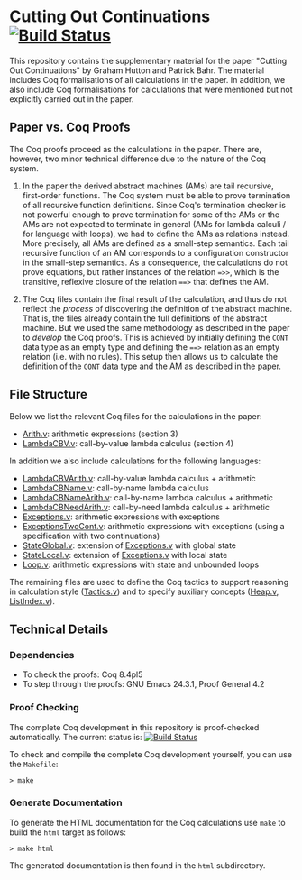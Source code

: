 # Cutting Out Continuations [![Build Status](https://travis-ci.org/pa-ba/cps-defun.svg?branch=master)](https://travis-ci.org/pa-ba/cps-defun)

This repository contains the supplementary material for the paper
"Cutting Out Continuations" by Graham Hutton and Patrick Bahr.  The
material includes Coq formalisations of all calculations in the
paper. In addition, we also include Coq formalisations for
calculations that were mentioned but not explicitly carried out in the
paper.

## Paper vs. Coq Proofs


The Coq proofs proceed as the calculations in the paper. There are,
however, two minor technical difference due to the nature of the Coq
system.

  1. In the paper the derived abstract machines (AMs) are tail
     recursive, first-order functions. The Coq system must be able to
     prove termination of all recursive function definitions. Since
     Coq's termination checker is not powerful enough to prove
     termination for some of the AMs or the AMs are not expected to
     terminate in general (AMs for lambda calculi / for language with
     loops), we had to define the AMs as relations instead. More
     precisely, all AMs are defined as a small-step semantics. Each
     tail recursive function of an AM corresponds to a configuration
     constructor in the small-step semantics. As a consequence, the
     calculations do not prove equations, but rather instances of the
     relation `=>>`, which is the transitive, reflexive closure of the
     relation `==>` that defines the AM.

  2. The Coq files contain the final result of the calculation, and
     thus do not reflect the *process* of discovering the definition
     of the abstract machine. That is, the files already contain the
     full definitions of the abstract machine. But we used the same
     methodology as described in the paper to *develop* the Coq
     proofs. This is achieved by initially defining the `CONT` data
     type as an empty type and defining the `==>` relation as an empty
     relation (i.e. with no rules). This setup then allows us to
     calculate the definition of the `CONT` data type and the AM as
     described in the paper.

## File Structure


Below we list the relevant Coq files for the calculations in the
paper:

 - [Arith.v](Arith.v): arithmetic expressions (section 3)
 - [LambdaCBV.v](LambdaCBV.v): call-by-value lambda calculus (section 4)

In addition we also include calculations for the following languages:

 - [LambdaCBVArith.v](LambdaCBVArith.v): call-by-value lambda
   calculus + arithmetic
 - [LambdaCBName.v](LambdaCBName.v): call-by-name lambda calculus
 - [LambdaCBNameArith.v](LambdaCBNameArith.v): call-by-name lambda
   calculus + arithmetic
 - [LambdaCBNeedArith.v](LambdaCBNeedArith.v): call-by-need lambda
   calculus + arithmetic
 - [Exceptions.v](Exceptions.v): arithmetic expressions with exceptions
 - [ExceptionsTwoCont.v](ExceptionsTwoCont.v): arithmetic expressions
   with exceptions (using a specification with two continuations)
 - [StateGlobal.v](StateGlobal.v): extension of
   [Exceptions.v](Exceptions.v) with global state
 - [StateLocal.v](StateLocal.v): extension of
   [Exceptions.v](Exceptions.v) with local state
 - [Loop.v](Loop.v): arithmetic expressions with state and unbounded
   loops

The remaining files are used to define the Coq tactics to support
reasoning in calculation style ([Tactics.v](Tactics.v)) and to specify
auxiliary concepts ([Heap.v](Heap.v), [ListIndex.v](ListIndex.v)).

## Technical Details


### Dependencies

- To check the proofs: Coq 8.4pl5
- To step through the proofs: GNU Emacs 24.3.1, Proof General 4.2

### Proof Checking

The complete Coq development in this repository is proof-checked
automatically. The current status is:
[![Build Status](https://travis-ci.org/pa-ba/cps-defun.svg?branch=master)](https://travis-ci.org/pa-ba/cps-defun)

To check and compile the complete Coq development yourself, you can
use the `Makefile`:

```shell
> make
```

### Generate Documentation

To generate the HTML documentation for the Coq calculations use `make`
to build the `html` target as follows:

```shell
> make html
```

The generated documentation is then found in the `html` subdirectory.
